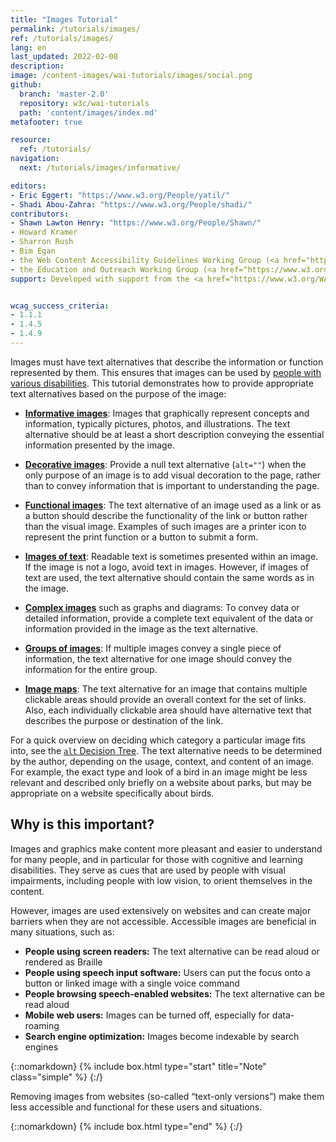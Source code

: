 ```yaml
---
title: "Images Tutorial"
permalink: /tutorials/images/
ref: /tutorials/images/
lang: en
last_updated: 2022-02-08
description:
image: /content-images/wai-tutorials/images/social.png
github:
  branch: 'master-2.0'
  repository: w3c/wai-tutorials
  path: 'content/images/index.md'
metafooter: true

resource:
  ref: /tutorials/
navigation:
  next: /tutorials/images/informative/

editors:
- Eric Eggert: "https://www.w3.org/People/yatil/"
- Shadi Abou-Zahra: "https://www.w3.org/People/shadi/"
contributors:
- Shawn Lawton Henry: "https://www.w3.org/People/Shawn/"
- Howard Kramer
- Sharron Rush
- Bim Egan
- the Web Content Accessibility Guidelines Working Group (<a href="https://www.w3.org/WAI/GL/">WCAG WG</a>)
- the Education and Outreach Working Group (<a href="https://www.w3.org/WAI/EO/">EOWG</a>)
support: Developed with support from the <a href="https://www.w3.org/WAI/ACT/">WAI-ACT project</a>, co-funded by the <strong>European Commission <abbr title="Information Society Technologies">IST</abbr> Programme</strong>.


wcag_success_criteria:
- 1.1.1
- 1.4.5
- 1.4.9
---
```


Images must have text alternatives that describe the information or function represented by them. This ensures that images can be used by [people with various disabilities](#why-is-this-important). This tutorial demonstrates how to provide appropriate text alternatives based on the purpose of the image:

-   **[Informative images](/tutorials/images/informative/)**: Images that graphically represent concepts and information, typically pictures, photos, and illustrations. The text alternative should be at least a short description conveying the essential information presented by the image.

-   **[Decorative images](/tutorials/images/decorative/)**: Provide a null text alternative (`alt=""`) when the only purpose of an image is to add visual decoration to the page, rather than to convey information that is important to understanding the page.

-   **[Functional images](/tutorials/images/functional/)**: The text alternative of an image used as a link or as a button should describe the functionality of the link or button rather than the visual image. Examples of such images are a printer icon to represent the print function or a button to submit a form.

-   **[Images of text](/tutorials/images/textual/)**: Readable text is sometimes presented within an image. If the image is not a logo, avoid text in images. However, if images of text are used, the text alternative should contain the same words as in the image.

-   **[Complex images](/tutorials/images/complex/)** such as graphs and diagrams: To convey data or detailed information, provide a complete text equivalent of the data or information provided in the image as the text alternative.

-   **[Groups of images](/tutorials/images/groups/)**: If multiple images convey a single piece of information, the text alternative for one image should convey the information for the entire group.

-   **[Image maps](/tutorials/images/imagemap/)**: The text alternative for an image that contains multiple clickable areas should provide an overall context for the set of links. Also, each individually clickable area should have alternative text that describes the purpose or destination of the link.

For a quick overview on deciding which category a particular image fits into, see the [`alt` Decision Tree](/tutorials/images/decision-tree/). The text alternative needs to be determined by the author, depending on the usage, context, and content of an image. For example, the exact type and look of a bird in an image might be less relevant and described only briefly on a website about parks, but may be appropriate on a website specifically about birds.

## Why is this important?

Images and graphics make content more pleasant and easier to understand for many people, and in particular for those with cognitive and learning disabilities. They serve as cues that are used by people with visual impairments, including people with low vision, to orient themselves in the content.

However, images are used extensively on websites and can create major barriers when they are not accessible. Accessible images are beneficial in many situations, such as:

-   **People using screen readers:** The text alternative can be read aloud or rendered as Braille
-   **People using speech input software:** Users can put the focus onto a button or linked image with a single voice command
-   **People browsing speech-enabled websites:** The text alternative can be read aloud
-   **Mobile web users:** Images can be turned off, especially for data-roaming
-   **Search engine optimization:** Images become indexable by search engines


{::nomarkdown}
{% include box.html type="start" title="Note" class="simple" %}
{:/}

Removing images from websites (so-called “text-only versions”) make them less accessible and functional for these users and situations.

{::nomarkdown}
{% include box.html type="end" %}
{:/}
